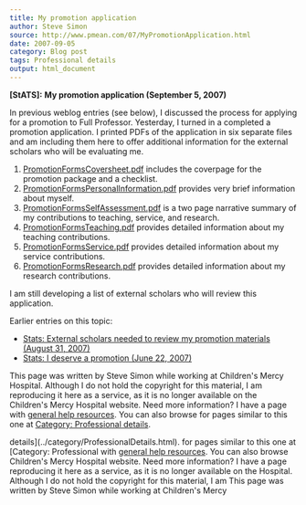```yaml
---
title: My promotion application
author: Steve Simon
source: http://www.pmean.com/07/MyPromotionApplication.html
date: 2007-09-05
category: Blog post
tags: Professional details
output: html_document
---
```

**[StATS]:** **My promotion application (September
5, 2007)**

In previous weblog entries (see below), I discussed the process for
applying for a promotion to Full Professor. Yesterday, I turned in a
completed a promotion application. I printed PDFs of the application in
six separate files and am including them here to offer additional
information for the external scholars who will be evaluating me.

1.  [PromotionFormsCoversheet.pdf](../00files/PromotionFormsCoversheet.pdf)
    includes the coverpage for the promotion package and a checklist.
2.  [PromotionFormsPersonalInformation.pdf](../00files/PromotionFormsPersonalInformation.pdf)
    provides very brief information about myself.
3.  [PromotionFormsSelfAssessment.pdf](../00files/PromotionFormsSelfAssessment.pdf)
    is a two page narrative summary of my contributions to teaching,
    service, and research.
4.  [PromotionFormsTeaching.pdf](../00files/PromotionFormsTeaching.pdf)
    provides detailed information about my teaching contributions.
5.  [PromotionFormsService.pdf](../00files/PromotionFormsService.pdf)
    provides detailed information about my service contributions.
6.  [PromotionFormsResearch.pdf](../00files/PromotionFormsResearch.pdf)
    provides detailed information about my research contributions.

I am still developing a list of external scholars who will review this
application.

Earlier entries on this topic:

-   [Stats: External scholars needed to review my promotion materials
    (August 31, 2007)](ExternalScholars.html)
-   [Stats: I deserve a promotion (June
    22, 2007)](FacultyPromotion.html)

This page was written by Steve Simon while working at Children\'s Mercy
Hospital. Although I do not hold the copyright for this material, I am
reproducing it here as a service, as it is no longer available on the
Children\'s Mercy Hospital website. Need more information? I have a page
with [general help resources](../GeneralHelp.html). You can also browse
for pages similar to this one at [Category: Professional
details](../category/ProfessionalDetails.html).
<!---More--->
details](../category/ProfessionalDetails.html).
for pages similar to this one at [Category: Professional
with [general help resources](../GeneralHelp.html). You can also browse
Children\'s Mercy Hospital website. Need more information? I have a page
reproducing it here as a service, as it is no longer available on the
Hospital. Although I do not hold the copyright for this material, I am
This page was written by Steve Simon while working at Children\'s Mercy

<!---Do not use
**[StATS]:** **My promotion application (September
This page was written by Steve Simon while working at Children\'s Mercy
Hospital. Although I do not hold the copyright for this material, I am
reproducing it here as a service, as it is no longer available on the
Children\'s Mercy Hospital website. Need more information? I have a page
with [general help resources](../GeneralHelp.html). You can also browse
for pages similar to this one at [Category: Professional
details](../category/ProfessionalDetails.html).
--->

